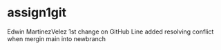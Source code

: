 # assign1git
Edwin MartinezVelez
1st change on GitHub
Line added resolving conflict when mergin main into newbranch

